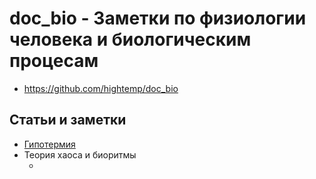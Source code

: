 # doc_bio - Заметки по физиологии человека и биологическим процесам

- https://github.com/hightemp/doc_bio

## Статьи и заметки

- [Гипотермия](docs/temperature/index.md)
- Теория хаоса и биоритмы
  - [](docs/chaos/article_01.md)